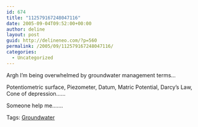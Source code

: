 ```yaml
---
id: 674
title: "112579167248047116"
date: 2005-09-04T09:52:00+00:00
author: deline
layout: post
guid: http://delineneo.com/?p=560
permalink: /2005/09/112579167248047116/
categories:
  - Uncategorized
---
```

Argh I&#8217;m being overwhelmed by groundwater management terms&#8230;
  
Potentiometric surface, Piezometer, Datum, Matric Potential, Darcy&#8217;s Law, Cone of depression&#8230;&#8230;

Someone help me&#8230;&#8230;.
  
Tags: <a href="http://technorati.com/tag/groundwater" rel="tag">Groundwater</a>